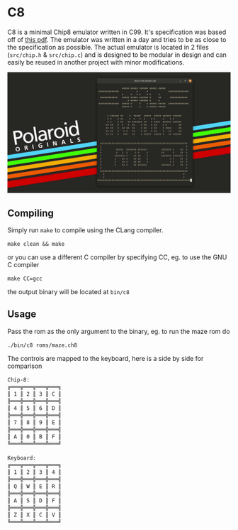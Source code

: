 # C8

C8 is a minimal Chip8 emulator written in C99. It's specification was based off of [this pdf](http://www.cs.columbia.edu/~sedwards/classes/2016/4840-spring/designs/Chip8.pdf). The emulator was written in a day and tries to be as close to the specification as possible. The actual emulator is located in 2 files (`src/chip.h` & `src/chip.c`) and is designed to be modular in design and can easily be reused in another project with minor modifications.

![DEMO](img/demo.gif)

## Compiling

Simply run `make` to compile using the CLang compiler.

```
make clean && make
```

or you can use a different C compiler by specifying CC, eg. to use the GNU C compiler

```
make CC=gcc
```

the output binary will be located at `bin/c8`

## Usage

Pass the rom as the only argument to the binary, eg. to run the maze rom do

```
./bin/c8 roms/maze.ch8
```

The controls are mapped to the keyboard, here is a side by side for comparison

```
Chip-8:
╔═══╦═══╦═══╦═══╗
║ 1 ║ 2 ║ 3 ║ C ║
╠═══╬═══╬═══╬═══╣
║ 4 ║ 5 ║ 6 ║ D ║
╠═══╬═══╬═══╬═══╣
║ 7 ║ 8 ║ 9 ║ E ║
╠═══╬═══╬═══╬═══╣
║ A ║ 0 ║ B ║ F ║
╚═══╩═══╩═══╩═══╝

Keyboard:
╔═══╦═══╦═══╦═══╗
║ 1 ║ 2 ║ 3 ║ 4 ║
╠═══╬═══╬═══╬═══╣
║ Q ║ W ║ E ║ R ║
╠═══╬═══╬═══╬═══╣
║ A ║ S ║ D ║ F ║
╠═══╬═══╬═══╬═══╣
║ Z ║ X ║ C ║ V ║
╚═══╩═══╩═══╩═══╝
```